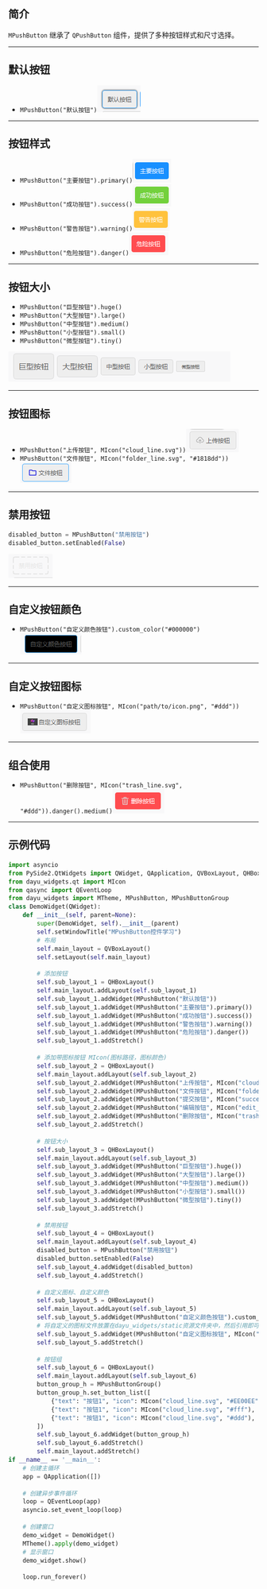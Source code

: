 ## 简介
`MPushButton` 继承了 `QPushButton` 组件，提供了多种按钮样式和尺寸选择。
******
## 默认按钮
  - `MPushButton("默认按钮")`![img_1.png](img_1.png)
********
## 按钮样式
  - `MPushButton("主要按钮").primary()`![img.png](img.png)
  - `MPushButton("成功按钮").success()`![img_2.png](img_2.png)
  - `MPushButton("警告按钮").warning()`![img_3.png](img_3.png)
  - `MPushButton("危险按钮").danger()`![img_4.png](img_4.png)
********
## 按钮大小
  - `MPushButton("巨型按钮").huge()`
  - `MPushButton("大型按钮").large()`
  - `MPushButton("中型按钮").medium()`
  - `MPushButton("小型按钮").small()`
  - `MPushButton("微型按钮").tiny()`

  ![img_5.png](img_5.png)
********
## 按钮图标
  - `MPushButton("上传按钮", MIcon("cloud_line.svg"))`![img_6.png](img_6.png)
  - `MPushButton("文件按钮", MIcon("folder_line.svg", "#1818dd"))`![img_7.png](img_7.png)
********
## 禁用按钮
  ```python
  disabled_button = MPushButton("禁用按钮")
  disabled_button.setEnabled(False)
  ```
  ![img_8.png](img_8.png)
********
## 自定义按钮颜色
  - `MPushButton("自定义颜色按钮").custom_color("#000000")`![img_9.png](img_9.png)
********
## 自定义按钮图标
  - `MPushButton("自定义图标按钮", MIcon("path/to/icon.png", "#ddd"))`![img_10.png](img_10.png)
********
## 组合使用
  - `MPushButton("删除按钮", MIcon("trash_line.svg", "#ddd")).danger().medium()`![img_11.png](img_11.png)
******
## 示例代码

```python
import asyncio
from PySide2.QtWidgets import QWidget, QApplication, QVBoxLayout, QHBoxLayout
from dayu_widgets.qt import MIcon
from qasync import QEventLoop
from dayu_widgets import MTheme, MPushButton, MPushButtonGroup
class DemoWidget(QWidget):
    def __init__(self, parent=None):
        super(DemoWidget, self).__init__(parent)
        self.setWindowTitle("MPushButton控件学习")
        # 布局
        self.main_layout = QVBoxLayout()
        self.setLayout(self.main_layout)

        # 添加按钮
        self.sub_layout_1 = QHBoxLayout()
        self.main_layout.addLayout(self.sub_layout_1)
        self.sub_layout_1.addWidget(MPushButton("默认按钮"))
        self.sub_layout_1.addWidget(MPushButton("主要按钮").primary())
        self.sub_layout_1.addWidget(MPushButton("成功按钮").success())
        self.sub_layout_1.addWidget(MPushButton("警告按钮").warning())
        self.sub_layout_1.addWidget(MPushButton("危险按钮").danger())
        self.sub_layout_1.addStretch()

        # 添加带图标按钮 MIcon(图标路径，图标颜色)
        self.sub_layout_2 = QHBoxLayout()
        self.main_layout.addLayout(self.sub_layout_2)
        self.sub_layout_2.addWidget(MPushButton("上传按钮", MIcon("cloud_line.svg")))
        self.sub_layout_2.addWidget(MPushButton("文件按钮", MIcon("folder_line.svg", "#1818dd")))
        self.sub_layout_2.addWidget(MPushButton("提交按钮", MIcon("success_line.svg", "#ee00ee")).success())
        self.sub_layout_2.addWidget(MPushButton("编辑按钮", MIcon("edit_line.svg", "#fff")).warning())
        self.sub_layout_2.addWidget(MPushButton("删除按钮", MIcon("trash_line.svg", "#ddd")).danger().medium())
        self.sub_layout_2.addStretch()

        # 按钮大小
        self.sub_layout_3 = QHBoxLayout()
        self.main_layout.addLayout(self.sub_layout_3)
        self.sub_layout_3.addWidget(MPushButton("巨型按钮").huge())
        self.sub_layout_3.addWidget(MPushButton("大型按钮").large())
        self.sub_layout_3.addWidget(MPushButton("中型按钮").medium())
        self.sub_layout_3.addWidget(MPushButton("小型按钮").small())
        self.sub_layout_3.addWidget(MPushButton("微型按钮").tiny())
        self.sub_layout_3.addStretch()

        # 禁用按钮
        self.sub_layout_4 = QHBoxLayout()
        self.main_layout.addLayout(self.sub_layout_4)
        disabled_button = MPushButton("禁用按钮")
        disabled_button.setEnabled(False)
        self.sub_layout_4.addWidget(disabled_button)
        self.sub_layout_4.addStretch()

        # 自定义图标、自定义颜色
        self.sub_layout_5 = QHBoxLayout()
        self.main_layout.addLayout(self.sub_layout_5)
        self.sub_layout_5.addWidget(MPushButton("自定义颜色按钮").custom_color("#000000"))
        # 将自定义的图标文件放置在dayu_widgets/static资源文件夹中，然后引用即可。
        self.sub_layout_5.addWidget(MPushButton("自定义图标按钮", MIcon("图标.png", "#ddd")))
        self.sub_layout_5.addStretch()

        # 按钮组
        self.sub_layout_6 = QHBoxLayout()
        self.main_layout.addLayout(self.sub_layout_6)
        button_group_h = MPushButtonGroup()
        button_group_h.set_button_list([
            {"text": "按钮1", "icon": MIcon("cloud_line.svg", "#EE00EE"), 'type': MPushButton.DangerType, 'clicked': lambda: print("clicked")},
            {"text": "按钮1", "icon": MIcon("cloud_line.svg", "#fff"), 'type': MPushButton.DangerType, 'clicked': lambda: print("clicked")},
            {"text": "按钮1", "icon": MIcon("cloud_line.svg", "#ddd"), 'type': MPushButton.DangerType, 'clicked': lambda: print("clicked")},
        ])
        self.sub_layout_6.addWidget(button_group_h)
        self.sub_layout_6.addStretch()
        self.main_layout.addStretch()
if __name__ == '__main__':
    # 创建主循环
    app = QApplication([])

    # 创建异步事件循环
    loop = QEventLoop(app)
    asyncio.set_event_loop(loop)

    # 创建窗口
    demo_widget = DemoWidget()
    MTheme().apply(demo_widget)
    # 显示窗口
    demo_widget.show()

    loop.run_forever()

